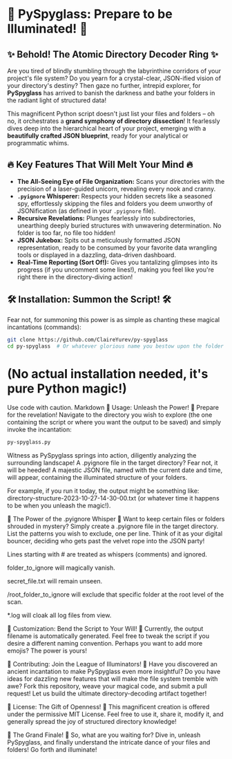 

# 🌟 PySpyglass: Prepare to be Illuminated! 🌟

## ✨ Behold! The Atomic Directory Decoder Ring ✨

Are you tired of blindly stumbling through the labyrinthine corridors of your project's file system? Do you yearn for a crystal-clear, JSON-ified vision of your directory's destiny? Then gaze no further, intrepid explorer, for **PySpyglass** has arrived to banish the darkness and bathe your folders in the radiant light of structured data!

This magnificent Python script doesn't just list your files and folders – oh no, it orchestrates a **grand symphony of directory dissection**! It fearlessly dives deep into the hierarchical heart of your project, emerging with a **beautifully crafted JSON blueprint**, ready for your analytical or programmatic whims.

## 🔥 Key Features That Will Melt Your Mind 🔥

*   **The All-Seeing Eye of File Organization:** Scans your directories with the precision of a laser-guided unicorn, revealing every nook and cranny.
*   **`.pyignore` Whisperer:**  Respects your hidden secrets like a seasoned spy, effortlessly skipping the files and folders you deem unworthy of JSONification (as defined in your `.pyignore` file).
*   **Recursive Revelations:**  Plunges fearlessly into subdirectories, unearthing deeply buried structures with unwavering determination. No folder is too far, no file too hidden!
*   **JSON Jukebox:**  Spits out a meticulously formatted JSON representation, ready to be consumed by your favorite data wrangling tools or displayed in a dazzling, data-driven dashboard.
*   **Real-Time Reporting (Sort Of!):**  Gives you tantalizing glimpses into its progress (if you uncomment some lines!), making you feel like you're right there in the directory-diving action!

## 🛠️ Installation: Summon the Script! 🛠️

Fear not, for summoning this power is as simple as chanting these magical incantations (commands):

```bash
git clone https://github.com/ClaireYurev/py-spyglass
cd py-spyglass  # Or whatever glorious name you bestow upon the folder
```

# (No actual installation needed, it's pure Python magic!)
Use code with caution.
Markdown
🚀 Usage: Unleash the Power! 🚀
Prepare for the revelation! Navigate to the directory you wish to explore (the one containing the script or where you want the output to be saved) and simply invoke the incantation:

```bash
py-spyglass.py
```

Witness as PySpyglass springs into action, diligently analyzing the surrounding landscape! A .pyignore file in the target directory? Fear not, it will be heeded! A majestic JSON file, named with the current date and time, will appear, containing the illuminated structure of your folders.

For example, if you run it today, the output might be something like: directory-structure-2023-10-27-14-30-00.txt (or whatever time it happens to be when you unleash the magic!).

🤫 The Power of the .pyignore Whisper 🤫
Want to keep certain files or folders shrouded in mystery? Simply create a .pyignore file in the target directory. List the patterns you wish to exclude, one per line. Think of it as your digital bouncer, deciding who gets past the velvet rope into the JSON party!

Lines starting with # are treated as whispers (comments) and ignored.

folder_to_ignore will magically vanish.

secret_file.txt will remain unseen.

/root_folder_to_ignore will exclude that specific folder at the root level of the scan.

*.log will cloak all log files from view.

🎨 Customization: Bend the Script to Your Will! 🎨
Currently, the output filename is automatically generated. Feel free to tweak the script if you desire a different naming convention. Perhaps you want to add more emojis? The power is yours!

🙌 Contributing: Join the League of Illuminators! 🙌
Have you discovered an ancient incantation to make PySpyglass even more insightful? Do you have ideas for dazzling new features that will make the file system tremble with awe? Fork this repository, weave your magical code, and submit a pull request! Let us build the ultimate directory-decoding artifact together!

📜 License: The Gift of Openness! 📜
This magnificent creation is offered under the permissive MIT License. Feel free to use it, share it, modify it, and generally spread the joy of structured directory knowledge!

🎉 The Grand Finale! 🎉
So, what are you waiting for? Dive in, unleash PySpyglass, and finally understand the intricate dance of your files and folders! Go forth and illuminate!
